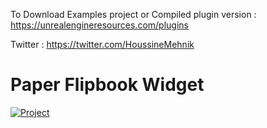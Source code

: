 To Download Examples project or Compiled plugin version : https://unrealengineresources.com/plugins

Twitter : https://twitter.com/HoussineMehnik

# Paper Flipbook Widget

[![Project](https://img.youtube.com/vi/o-NE4kOKh1E/0.jpg)](https://youtu.be/o-NE4kOKh1E)

